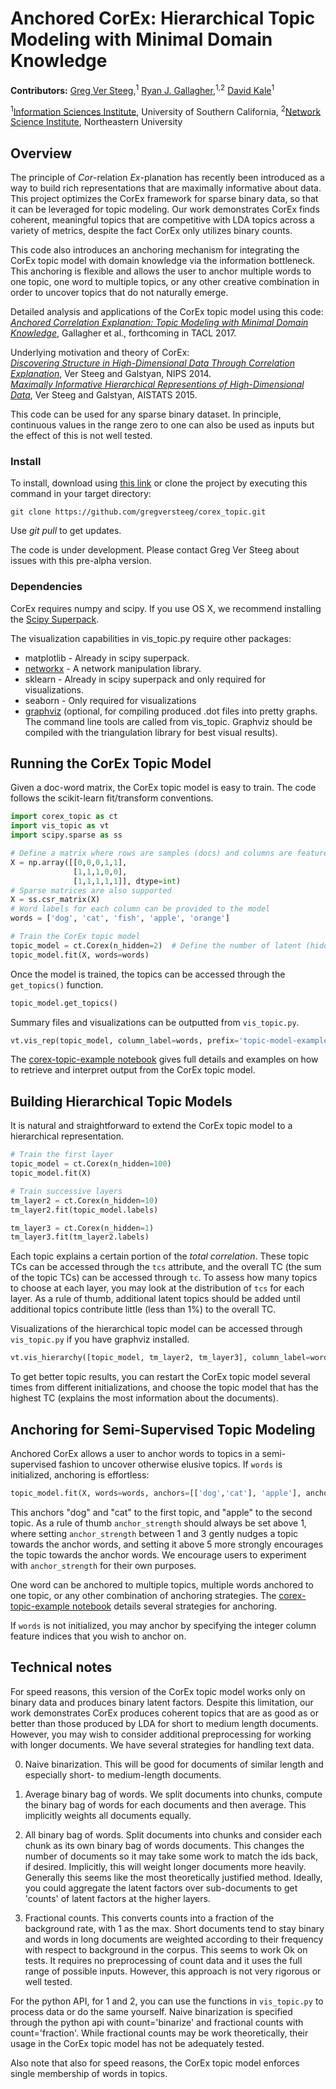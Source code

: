 # Anchored CorEx: Hierarchical Topic Modeling with Minimal Domain Knowledge

**Contributors:** [Greg Ver Steeg](https://www.isi.edu/people/gregv/about),<sup>1</sup> 
[Ryan J. Gallagher](http://ryanjgallagher.github.io/),<sup>1,2</sup> 
[David Kale](http://www-scf.usc.edu/~dkale/)<sup>1</sup>

<sup>1</sup>[Information Sciences Institute](https://www.isi.edu/), University of Southern California, 
<sup>2</sup>[Network Science Institute](https://www.networkscienceinstitute.org/), Northeastern University

## Overview

The principle of *Cor*-relation *Ex*-planation has recently been introduced as a way to build rich representations that
are maximally informative about data. This project optimizes the CorEx framework for sparse binary data, so that it can be leveraged for topic modeling. Our work demonstrates CorEx finds coherent, meaningful topics that are competitive with LDA topics across a variety of metrics, despite the fact CorEx only utilizes binary counts.

This code also introduces an anchoring mechanism for integrating the CorEx topic model with domain knowledge via the information bottleneck. This anchoring is flexible and allows the user to anchor multiple words to one topic, one word to multiple topics, or any other creative combination in order to uncover topics that do not naturally emerge.

Detailed analysis and applications of the CorEx topic model using this code:<br>
[*Anchored Correlation Explanation: Topic Modeling with Minimal Domain Knowledge*](https://arxiv.org/abs/1611.10277), Gallagher et al., forthcoming in TACL 2017.

Underlying motivation and theory of CorEx:<br>
[*Discovering Structure in High-Dimensional Data Through Correlation Explanation*](http://arxiv.org/abs/1406.1222), Ver Steeg and Galstyan, NIPS 2014. <br>
[*Maximally Informative Hierarchical Representions of High-Dimensional Data*](http://arxiv.org/abs/1410.7404), Ver Steeg and Galstyan, AISTATS 2015.

This code can be used for any sparse binary dataset. In principle, continuous values in the range zero to one can also be used as 
inputs but the effect of this is not well tested. 

### Install

To install, download using [this link](https://github.com/gregversteeg/corex_topic/archive/master.zip) 
or clone the project by executing this command in your target directory:
```
git clone https://github.com/gregversteeg/corex_topic.git
```
Use *git pull* to get updates. 

The code is under development. Please contact Greg Ver Steeg about issues with this pre-alpha version.  

### Dependencies

CorEx requires numpy and scipy. If you use OS X, we recommend installing the [Scipy Superpack](http://fonnesbeck.github.io/ScipySuperpack/).

The visualization capabilities in vis_topic.py require other packages: 
* matplotlib - Already in scipy superpack.
* [networkx](http://networkx.github.io)  - A network manipulation library. 
* sklearn - Already in scipy superpack and only required for visualizations. 
* seaborn - Only required for visualizations
* [graphviz](http://www.graphviz.org) (optional, for compiling produced .dot files into pretty graphs. The command line 
tools are called from vis_topic. Graphviz should be compiled with the triangulation library for best visual results).

## Running the CorEx Topic Model

Given a doc-word matrix, the CorEx topic model is easy to train. The code follows the scikit-learn fit/transform conventions.

```python
import corex_topic as ct
import vis_topic as vt
import scipy.sparse as ss

# Define a matrix where rows are samples (docs) and columns are features (words)
X = np.array([[0,0,0,1,1],
              [1,1,1,0,0],
              [1,1,1,1,1]], dtype=int)
# Sparse matrices are also supported 
X = ss.csr_matrix(X)
# Word labels for each column can be provided to the model
words = ['dog', 'cat', 'fish', 'apple', 'orange']

# Train the CorEx topic model
topic_model = ct.Corex(n_hidden=2)  # Define the number of latent (hidden) topics to use.
topic_model.fit(X, words=words)
```

Once the model is trained, the topics can be accessed through the ```get_topics()``` function.

```python
topic_model.get_topics()
```

Summary files and visualizations can be outputted from ```vis_topic.py```.

```python
vt.vis_rep(topic_model, column_label=words, prefix='topic-model-example')
```

The [corex-topic-example notebook](https://github.com/gregversteeg/corex_topic/blob/master/examples/corex-topic-example.ipynb) gives full details and examples on how to retrieve and interpret output from the CorEx topic model.


## Building Hierarchical Topic Models

It is natural and straightforward to extend the CorEx topic model to a hierarchical representation.

```python
# Train the first layer
topic_model = ct.Corex(n_hidden=100)
topic_model.fit(X)

# Train successive layers
tm_layer2 = ct.Corex(n_hidden=10)
tm_layer2.fit(topic_model.labels)

tm_layer3 = ct.Corex(n_hidden=1)
tm_layer3.fit(tm_layer2.labels)
```
Each topic explains a certain portion of the *total correlation*. These topic TCs can be accessed through the ```tcs``` attribute, and the overall TC (the sum of the topic TCs) can be accessed through ```tc```. To assess how many topics to choose at each layer, you may look at the distribution of ```tcs``` for each layer. As a rule of thumb, additional latent topics should be added until additional topics contribute little (less than 1%) to the overall TC.

Visualizations of the hierarchical topic model can be accessed through ```vis_topic.py``` if you have graphviz installed.

```python
vt.vis_hierarchy([topic_model, tm_layer2, tm_layer3], column_label=words, max_edges=300, prefix='topic-model-example')
```

To get better topic results, you can restart the CorEx topic model several times from different initializations, and choose the topic model that has the highest TC (explains the most information about the documents).


## Anchoring for Semi-Supervised Topic Modeling

Anchored CorEx allows a user to anchor words to topics in a semi-supervised fashion to uncover otherwise elusive topics. If ```words``` is initialized, anchoring is effortless:

```python
topic_model.fit(X, words=words, anchors=[['dog','cat'], 'apple'], anchor_strength=2)
```

This anchors "dog" and "cat" to the first topic, and "apple" to the second topic. As a rule of thumb ```anchor_strength``` should always be set above 1, where setting ```anchor_strength``` between 1 and 3 gently nudges a topic towards the anchor words, and setting it above 5 more strongly encourages the topic towards the anchor words. We encourage users to experiment with ```anchor_strength``` for their own purposes.

One word can be anchored to multiple topics, multiple words anchored to one topic, or any other combination of anchoring strategies. The [corex-topic-example notebook](https://github.com/gregversteeg/corex_topic/blob/master/examples/corex-topic-example.ipynb) details several strategies for anchoring.

If ```words``` is not initialized, you may anchor by specifying the integer column feature indices that you wish to anchor on.



## Technical notes

For speed reasons, this version of the CorEx topic model works only on binary data and produces binary latent factors. Despite this limitation, our work demonstrates CorEx produces coherent topics that are as good as or better than those produced by LDA for short to medium length documents. However, you may wish to consider additional preprocessing for working with longer documents. We have several strategies for handling text data. 
 
0. Naive binarization. This will be good for documents of similar length and especially short- to medium-length documents. 
 
1. Average binary bag of words. We split documents into chunks, compute the binary bag of words for each documents and then average. This implicitly weights all documents equally. 
                        
2. All binary bag of words. Split documents into chunks and consider each chunk as its own binary bag of words documents. 
 This changes the number of documents so it may take some work to match the ids back, if desired. Implicitly, this
 will weight longer documents more heavily. Generally this seems like the most theoretically justified method. Ideally, you could aggregate the latent factors over sub-documents to get 'counts' of latent factors at the higher layers. 
 
 3. Fractional counts. This converts counts into a fraction of the background rate, with 1 as the max. Short documents tend to stay binary and words in long documents are weighted according to their frequency with respect to background in the corpus. This seems to work Ok on tests. It requires no preprocessing of count data and it uses the full range of possible inputs. However, this approach is not very rigorous or well tested.
                        
For the python API, for 1 and 2, you can use the functions in ```vis_topic.py``` to process data or do the same yourself. Naive binarization is specified through the python api with count='binarize' and fractional counts with count='fraction'. While fractional counts may be work theoretically, their usage in the CorEx topic model has not be adequately tested.

Also note that also for speed reasons, the CorEx topic model enforces single membership of words in topics.
